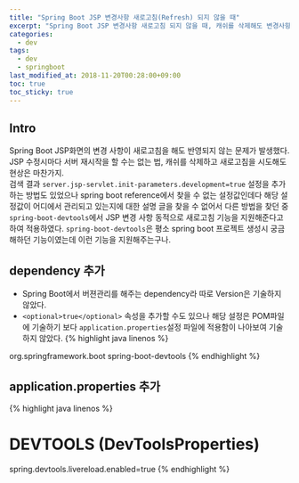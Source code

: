 ```yaml
---
title: "Spring Boot JSP 변경사항 새로고침(Refresh) 되지 않을 때"
excerpt: "Spring Boot JSP 변경사항 새로고침 되지 않을 때, 캐쉬를 삭제해도 변경사항 반영되지 않을 때"
categories: 
  - dev
tags: 
  - dev
  - springboot
last_modified_at: 2018-11-20T00:28:00+09:00
toc: true
toc_sticky: true
---
```


## Intro
Spring Boot JSP화면의 변경 사항이 새로고침을 해도 반영되지 않는 문제가 발생했다. JSP 수정시마다 서버 재시작을 할 수는 없는 법, 캐쉬를 삭제하고 새로고침을 시도해도 현상은 마찬가지.  
검색 결과 `server.jsp-servlet.init-parameters.development=true` 설정을 추가하는 방법도 있었으나 spring boot reference에서 찾을 수 없는 설정값인데다 해당 설정값이 어디에서 관리되고 있는지에 대한 설명 글을 찾을 수 없어서 다른 방법을 찾던 중  
`spring-boot-devtools`에서 JSP 변경 사항 동적으로 새로고침 기능을 지원해준다고 하여 적용하였다. `spring-boot-devtools`은 평소 spring boot 프로젝트 생성시 궁금해하던 기능이였는데 이런 기능을 지원해주는구나.

## dependency 추가
- Spring Boot에서 버젼관리를 해주는 dependency라 따로 Version은 기술하지 않았다.
- `<optional>true</optional>` 속성을 추가할 수도 있으나 해당 설정은 POM파일에 기술하기 보다 `application.properties`설정 파일에 적용함이 나아보여 기술하지 않았다. 
{% highlight java linenos %}
<dependency>
	<groupId>org.springframework.boot</groupId>
	<artifactId>spring-boot-devtools</artifactId>
</dependency>
{% endhighlight %}

## application.properties 추가
{% highlight java linenos %}
# DEVTOOLS (DevToolsProperties)
spring.devtools.livereload.enabled=true
{% endhighlight %}